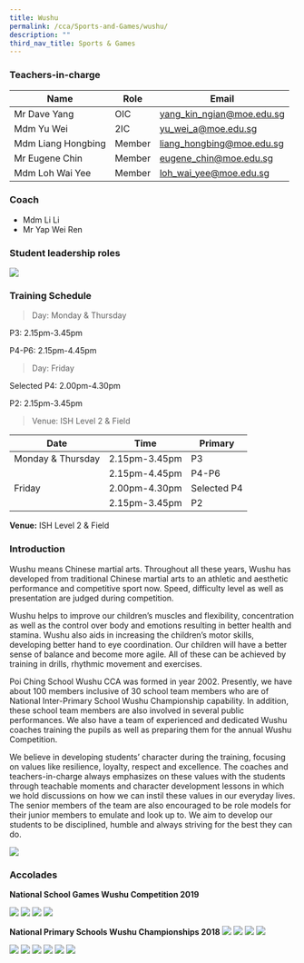 ```yaml
---
title: Wushu
permalink: /cca/Sports-and-Games/wushu/
description: ""
third_nav_title: Sports & Games
---
```

### Teachers-in-charge



| Name | Role | Email |
| -------- | -------- | -------- |
| Mr Dave Yang     | OIC     | yang_kin_ngian@moe.edu.sg     |
| Mdm Yu Wei      | 2IC     | yu_wei_a@moe.edu.sg     |
| Mdm Liang Hongbing     | Member    | liang_hongbing@moe.edu.sg     |
| Mr Eugene Chin     | Member     | eugene_chin@moe.edu.sg     |
| Mdm Loh Wai Yee     | Member     | loh_wai_yee@moe.edu.sg     |

### Coach
* Mdm Li Li
* Mr Yap Wei Ren

### Student leadership roles
![](/images/wushu%20leadership%20roles.png)

### Training Schedule

> Day: Monday & Thursday

P3: 2.15pm-3.45pm

P4-P6: 2.15pm-4.45pm

> Day: Friday

Selected P4: 2.00pm-4.30pm

P2: 2.15pm-3.45pm

> Venue: ISH Level 2 & Field

|Date| Time | Primary| 
|-----|----|------|
|Monday & Thursday|2.15pm-3.45pm |P3|
||2.15pm-4.45pm |P4-P6|
|Friday|2.00pm-4.30pm |Selected P4|
||2.15pm-3.45pm |P2|

**Venue:**
 ISH Level 2 & Field

### Introduction

Wushu means Chinese martial arts. Throughout all these years, Wushu has developed from traditional Chinese martial arts to an athletic and aesthetic performance and competitive sport now. Speed, difficulty level as well as presentation are judged during competition.

Wushu helps to improve our children’s muscles and flexibility, concentration as well as the control over body and emotions resulting in better health and stamina. Wushu also aids in increasing the children’s motor skills, developing better hand to eye coordination. Our children will have a better sense of balance and become more agile. All of these can be achieved by training in drills, rhythmic movement and exercises.

Poi Ching School Wushu CCA was formed in year 2002. Presently, we have about 100 members inclusive of 30 school team members who are of National Inter-Primary School Wushu Championship capability. In addition, these school team members are also involved in several public performances. We also have a team of experienced and dedicated Wushu coaches training the pupils as well as preparing them for the annual Wushu Competition.

We believe in developing students’ character during the training, focusing on values like resilience, loyalty, respect and excellence. The coaches and teachers-in-charge always emphasizes on these values with the students through teachable moments and character development lessons in which we hold discussions on how we can instil these values in our everyday lives. The senior members of the team are also encouraged to be role models for their junior members to emulate and look up to. We aim to develop our students to be disciplined, humble and always striving for the best they can do.

![](/images/wushu2019.jpg)

### Accolades

**National School Games Wushu Competition 2019**

![](/images/jb2019-wushu.jpg)
![](/images/jg2019-wushu.jpg)
![](/images/sbd-2019.jpg)
![](/images/sg2019.jpg)

**National Primary Schools Wushu Championships 2018**
![](/images/table1.jpg)
![](/images/table2.jpg)
![](/images/table3.jpg)
![](/images/table4.jpg)

![](/images/wushu1.jpg)
![](/images/wushu2.jpg)
![](/images/wushu3-1.jpg)
![](/images/wushu4.jpg)
![](/images/wushu5.jpg)
![](/images/wushu6.jpg)